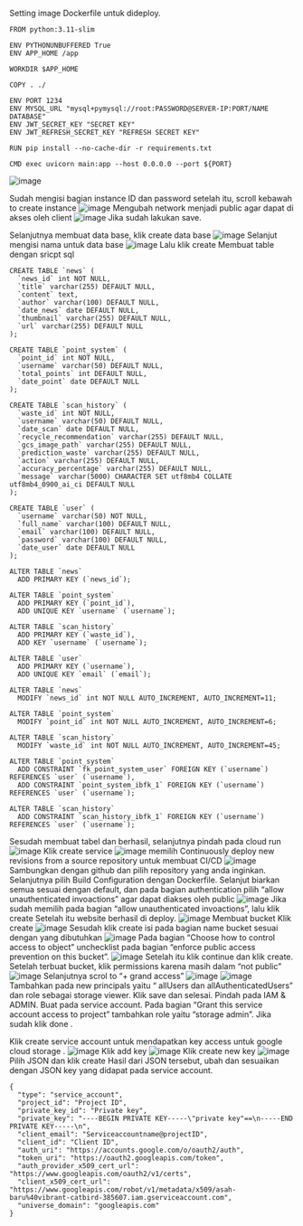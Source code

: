 Setting image Dockerfile untuk dideploy.
```text
FROM python:3.11-slim

ENV PYTHONUNBUFFERED True
ENV APP_HOME /app

WORKDIR $APP_HOME

COPY . ./

ENV PORT 1234
ENV MYSQL_URL "mysql+pymysql://root:PASSWORD@SERVER-IP:PORT/NAME DATABASE"
ENV JWT_SECRET_KEY "SECRET KEY"
ENV JWT_REFRESH_SECRET_KEY "REFRESH SECRET KEY"

RUN pip install --no-cache-dir -r requirements.txt

CMD exec uvicorn main:app --host 0.0.0.0 --port ${PORT}
```

![image](https://github.com/fikriiardiansyahh/fikri/assets/72667607/16f63ae3-093d-4cc8-9df4-4a56d92b9283)

Sudah mengisi bagian instance ID dan password setelah itu, scroll kebawah
to create instance
![image](https://github.com/fikriiardiansyahh/fikri/assets/72667607/a81c2e96-53cd-4df8-8c3e-53ba5da49848)
Mengubah network menjadi public agar dapat di akses oleh client
![image](https://github.com/fikriiardiansyahh/fikri/assets/72667607/56c63a2e-7932-4154-942e-129a01988228)
Jika sudah lakukan save.

Selanjutnya membuat data base, klik create data base
![image](https://github.com/fikriiardiansyahh/fikri/assets/72667607/3ea503fa-649a-4b1c-8897-ef0b5f368893)
Selanjut mengisi nama untuk data base
![image](https://github.com/fikriiardiansyahh/fikri/assets/72667607/66f4360f-36b5-4ca8-b274-7fc80bf10a5e)
Lalu klik create
Membuat table dengan sricpt sql
```text
CREATE TABLE `news` (
  `news_id` int NOT NULL,
  `title` varchar(255) DEFAULT NULL,
  `content` text,
  `author` varchar(100) DEFAULT NULL,
  `date_news` date DEFAULT NULL,
  `thumbnail` varchar(255) DEFAULT NULL,
  `url` varchar(255) DEFAULT NULL
);

CREATE TABLE `point_system` (
  `point_id` int NOT NULL,
  `username` varchar(50) DEFAULT NULL,
  `total_points` int DEFAULT NULL,
  `date_point` date DEFAULT NULL
);

CREATE TABLE `scan_history` (
  `waste_id` int NOT NULL,
  `username` varchar(50) DEFAULT NULL,
  `date_scan` date DEFAULT NULL,
  `recycle_recommendation` varchar(255) DEFAULT NULL,
  `gcs_image_path` varchar(255) DEFAULT NULL,
  `prediction_waste` varchar(255) DEFAULT NULL,
  `action` varchar(255) DEFAULT NULL,
  `accuracy_percentage` varchar(255) DEFAULT NULL,
  `message` varchar(5000) CHARACTER SET utf8mb4 COLLATE utf8mb4_0900_ai_ci DEFAULT NULL
);

CREATE TABLE `user` (
  `username` varchar(50) NOT NULL,
  `full_name` varchar(100) DEFAULT NULL,
  `email` varchar(100) DEFAULT NULL,
  `password` varchar(100) DEFAULT NULL,
  `date_user` date DEFAULT NULL
);

ALTER TABLE `news`
  ADD PRIMARY KEY (`news_id`);

ALTER TABLE `point_system`
  ADD PRIMARY KEY (`point_id`),
  ADD UNIQUE KEY `username` (`username`);
  
ALTER TABLE `scan_history`
  ADD PRIMARY KEY (`waste_id`),
  ADD KEY `username` (`username`);

ALTER TABLE `user`
  ADD PRIMARY KEY (`username`),
  ADD UNIQUE KEY `email` (`email`);

ALTER TABLE `news`
  MODIFY `news_id` int NOT NULL AUTO_INCREMENT, AUTO_INCREMENT=11;

ALTER TABLE `point_system`
  MODIFY `point_id` int NOT NULL AUTO_INCREMENT, AUTO_INCREMENT=6;

ALTER TABLE `scan_history`
  MODIFY `waste_id` int NOT NULL AUTO_INCREMENT, AUTO_INCREMENT=45;

ALTER TABLE `point_system`
  ADD CONSTRAINT `fk_point_system_user` FOREIGN KEY (`username`) REFERENCES `user` (`username`),
  ADD CONSTRAINT `point_system_ibfk_1` FOREIGN KEY (`username`) REFERENCES `user` (`username`);

ALTER TABLE `scan_history`
  ADD CONSTRAINT `scan_history_ibfk_1` FOREIGN KEY (`username`) REFERENCES `user` (`username`);
```
Sesudah membuat tabel dan berhasil, selanjutnya pindah pada cloud run
![image](https://github.com/fikriiardiansyahh/fikri/assets/72667607/9d4e4903-f9d0-4783-9558-ca832a8708ee)
Klik create service
![image](https://github.com/fikriiardiansyahh/fikri/assets/72667607/da236cde-1536-4f12-825a-72ed64d538b0)
memilih Continuously deploy new revisions from a source repository untuk membuat CI/CD
![image](https://github.com/fikriiardiansyahh/fikri/assets/72667607/7bb3a6c4-bf49-45d4-a17b-9f1acf14232f)
Sambungkan dengan github dan pilih repository yang anda inginkan.
Selanjutnya pilih Build Configuration dengan Dockerfile.
Selanjut biarkan semua sesuai dengan default, dan pada bagian authentication pilih “allow unauthenticated invoactions” agar dapat diakses oleh public
![image](https://github.com/fikriiardiansyahh/fikri/assets/72667607/abc06721-16c6-45d2-91af-7920c1f065b8)
Jika sudah memilih pada bagian “allow unauthenticated invoactions”, lalu klik create
Setelah itu website berhasil di deploy.
![image](https://github.com/fikriiardiansyahh/fikri/assets/72667607/96ebd29f-b3d1-4503-a9c3-c6442c8ac7a0)
Membuat bucket 
Klik create 
![image](https://github.com/fikriiardiansyahh/fikri/assets/72667607/e7d1c010-90db-4c44-97ff-37d5aa9fd2e9)
Sesudah klik create isi pada bagian name bucket sesuai dengan yang dibutuhkan
![image](https://github.com/fikriiardiansyahh/fikri/assets/72667607/ee521dad-bb75-42b4-b0fc-5e7cc434a294)
Pada bagian “Choose how to control access to object” unchecklist pada bagian “enforce public access prevention on this bucket”.
![image](https://github.com/fikriiardiansyahh/fikri/assets/72667607/0dea0450-de31-419d-816a-d4335524de81)
Setelah itu klik continue dan klik create.
Setelah terbuat bucket, klik permissions karena masih dalam “not public”
![image](https://github.com/fikriiardiansyahh/fikri/assets/72667607/1f028a37-a731-4540-8564-eb2b8e16ba1e)
Selanjutnya scrol to “+ grand access”
![image](https://github.com/fikriiardiansyahh/fikri/assets/72667607/265bc86c-4258-4444-b777-dc6d6ce8b707)
![image](https://github.com/fikriiardiansyahh/fikri/assets/72667607/7b84e843-6785-4672-bb09-5e57723d8bb6)
Tambahkan pada new principals yaitu “ allUsers dan allAuthenticatedUsers” dan role sebagai storage viewer.
Klik save dan selesai.
Pindah pada IAM & ADMIN.
Buat pada service account.
Pada bagian “Grant this service account access to project” tambahkan role yaitu “storage admin”.
Jika sudah klik done .

Klik create service account untuk mendapatkan key access untuk google cloud storage .
![image](https://github.com/fikriiardiansyahh/fikri/assets/72667607/3929c46f-47d9-4f88-9362-701e32e3d8a8)
Klik add key 
![image](https://github.com/fikriiardiansyahh/fikri/assets/72667607/1f181ed4-d046-46cd-b1e0-1b690125f7c9)
Klik create new key
![image](https://github.com/fikriiardiansyahh/fikri/assets/72667607/e10f3b41-1a56-471b-a28a-25fb9bb9387d)
Pilih JSON dan klik create
Hasil dari JSON tersebut, ubah dan sesuaikan dengan JSON key yang didapat pada service account.
```text
{
  "type": "service_account",
  "project_id": "Project ID",
  "private_key_id": "Private key",
  "private_key": "----BEGIN PRIVATE KEY-----\"private key"==\n-----END PRIVATE KEY-----\n",
  "client_email": "Serviceaccountname@projectID",
  "client_id": "Client ID",
  "auth_uri": "https://accounts.google.com/o/oauth2/auth",
  "token_uri": "https://oauth2.googleapis.com/token",
  "auth_provider_x509_cert_url": "https://www.googleapis.com/oauth2/v1/certs",
  "client_x509_cert_url": "https://www.googleapis.com/robot/v1/metadata/x509/asah-baru%40vibrant-catbird-385607.iam.gserviceaccount.com",
  "universe_domain": "googleapis.com"
}
```
